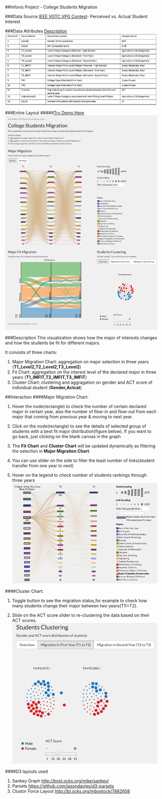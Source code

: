 ##Infovis Project - College Students Migration

###Data Source
[IEEE VGTC VPG Contest](<http://vacommunity.org/ieeevpg/viscontest/2015/>)- Perceived vs. Actual Student Interest

###Data Attributes
[Description](<http://vacommunity.org/ieeevpg/viscontest/2015//student_flow_aggregated_field_descriptions.pdf#page=3>)
![](data/Attributes.png)


###Entire Layout
#####[Try Demo Here](http://mydu.xyz/demos/majorFlow/)
![](figure/entire.png)

###Description
This visualization shows how the major of interests changes and how the students be fit for different majors.

It consists of three charts:
 
1. Major Migration Chart: aggregation on major selection in three years (**T1_Level2,T2_Level2,T3_Level2**)
2. Fit Chart: aggregation on the interest level of the declared major in three years (**T1_IMFIT,T2_IMFIT,T3_IMFIT**)
3. Cluster Chart: clustering and aggragation on gender and ACT score of individual student (**Gender,Actcat**)

##Interaction
####Major Migration Chart:

1. Hover the node(rectangle) to check the number of certain declared major in certain year, also the number of flow-in and flow-out from each major that coming from previous year & moving to next year.

2. Click on the node(rectangle) to see the details of selected group of students with a best fit major distribution(figure below). If you want to go back, just clicking on the blank canvas in the graph

3. The **Fit Chart** and **Cluster Chart** will be updated dynamically as filtering the selection in **Major Migration Chart**.

4. You can use slider on the side to filter the least number of links(student transfer from one year to next)

5. Hover on the legend to check number of students rankings through three years
![](figure/major_detail.png)

####Cluster Chart:

1. Toggle button to see the migration status,for example to check how many students change their major between two years(T1!=T2).

2. Slide on the ACT score slider to re-clustering the data based on their ACT scores.
![](figure/cluster.png)

####D3 layouts used
1. Sankey Graph <http://bost.ocks.org/mike/sankey/> 
2. Parsets <https://github.com/jasondavies/d3-parsets>
3. Clustor Force Layout <http://bl.ocks.org/mbostock/7882658>


